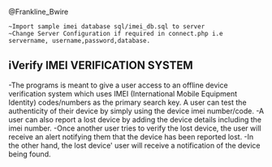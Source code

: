 @Frankline_Bwire
~~~~~~~~~~~~~~~~~~~~~~~~~~~~~~~~~~~~~~~~~~~~~~~~~~~~~~~~~~~~~
~Import sample imei database sql/imei_db.sql to server
~Change Server Configuration if required in connect.php i.e servername, username,password,database.
~~~~~~~~~~~~~~~~~~~~~~~~~~~~~~~~~~~~~~~~~~~~~~~~~~~~~~~~~~~~~~

iVerify IMEI VERIFICATION SYSTEM
--------------------------------

-The programs is meant to give a user access to an offline device verification system which uses IMEI (International Mobile Equipment Identity) codes/numbers as the primary search key. A user can test the authenticity of their device by simply using the device imei number/code.
-A user can also report a lost device by adding the device details including the imei number. 
-Once another user tries to verify the lost device, the user will receive an alert notifying them that the device has been reported lost. -In the other hand, the lost device' user will receive a notification of the device being found.
